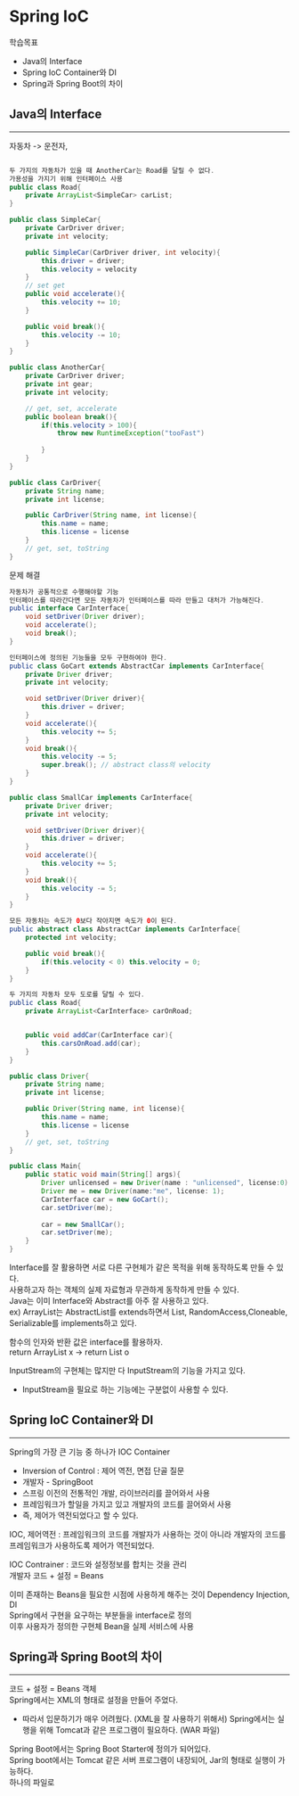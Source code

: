 # Spring IoC

학습목표
- Java의 Interface
- Spring IoC Container와 DI
- Spring과 Spring Boot의 차이

## Java의 Interface
---

자동차 -> 운전자, 

```java

두 가지의 자동차가 있을 때 AnotherCar는 Road를 달릴 수 없다.
가용성을 가지기 위해 인터페이스 사용
public class Road{
    private ArrayList<SimpleCar> carList;
}

public class SimpleCar{
    private CarDriver driver;
    private int velocity;

    public SimpleCar(CarDriver driver, int velocity){
        this.driver = driver;
        this.velocity = velocity
    }
    // set get
    public void accelerate(){
        this.velocity += 10;
    }

    public void break(){
        this.velocity -= 10;
    }
}

public class AnotherCar{
    private CarDriver driver;
    private int gear;
    private int velocity;

    // get, set, accelerate
    public boolean break(){
        if(this.velocity > 100){
            throw new RuntimeException("tooFast")
        
        }
    }
}

public class CarDriver{
    private String name;
    private int license;

    public CarDriver(String name, int license){
        this.name = name;
        this.license = license
    }
    // get, set, toString
}

```


문제 해결
```java
자동차가 공통적으로 수행해야할 기능
인터페이스를 따라간다면 모든 자동차가 인터페이스를 따라 만들고 대처가 가능해진다.
public interface CarInterface{
    void setDriver(Driver driver);
    void accelerate();
    void break();
}

인터페이스에 정의된 기능들을 모두 구현하여야 한다.
public class GoCart extends AbstractCar implements CarInterface{
    private Driver driver;
    private int velocity;

    void setDriver(Driver driver){
        this.driver = driver;
    }
    void accelerate(){
        this.velocity += 5;
    }
    void break(){
        this.velocity -= 5;
        super.break(); // abstract class의 velocity
    }
}

public class SmallCar implements CarInterface{
    private Driver driver;
    private int velocity;

    void setDriver(Driver driver){
        this.driver = driver;
    }
    void accelerate(){
        this.velocity += 5;
    }
    void break(){
        this.velocity -= 5;
    }
}

모든 자동차는 속도가 0보다 작아지면 속도가 0이 된다.
public abstract class AbstractCar implements CarInterface{
    protected int velocity;

    public void break(){
        if(this.velocity < 0) this.velocity = 0;
    }
}

두 가지의 자동차 모두 도로를 달릴 수 있다.
public class Road{
    private ArrayList<CarInterface> carOnRoad;


    public void addCar(CarInterface car){
        this.carsOnRoad.add(car);
    }
}

public class Driver{
    private String name;
    private int license;

    public Driver(String name, int license){
        this.name = name;
        this.license = license
    }
    // get, set, toString
}

public class Main{
    public static void main(String[] args){
        Driver unlicensed = new Driver(name : "unlicensed", license:0)
        Driver me = new Driver(name:"me", license: 1);
        CarInterface car = new GoCart();
        car.setDriver(me);
        
        car = new SmallCar();
        car.setDriver(me);
    }
}

```


Interface를 잘 활용하면 서로 다른 구현체가 같은 목적을 위해 동작하도록 만들 수 있다.  
사용하고자 하는 객체의 실제 자료형과 무관하게 동작하게 만들 수 있다.  
Java는 이미 Interface와 Abstract를 아주 잘 사용하고 있다.  
ex) ArrayList는 AbstractList를 extends하면서 List, RandomAccess,Cloneable, Serializable를 implements하고 있다.  

함수의 인자와 반환 값은 interface를 활용하자.  
return ArrayList x -> return List o  

InputStream의 구현체는 많지만 다 InputStream의 기능을 가지고 있다.
- InputStream을 필요로 하는 기능에는 구분없이 사용할 수 있다.

## Spring IoC Container와 DI
---

Spring의 가장 큰 기능 중 하나가 IOC Container
- Inversion of Control : 제어 역전, 면접 단골 질문
- 개발자 - SpringBoot
- 스프링 이전의 전통적인 개발, 라이브러리를 끌어와서 사용
- 프레임워크가 할일을 가지고 있고 개발자의 코드를 끌어와서 사용
- 즉, 제어가 역전되었다고 할 수 있다.  

IOC, 제어역전 : 프레임워크의 코드를 개발자가 사용하는 것이 아니라 개발자의 코드를 프레임워크가 사용하도록 제어가 역전되었다.  

IOC Contrainer : 코드와 설정정보를 합치는 것을 관리  
개발자 코드 + 설정 = Beans  

이미 존재하는 Beans을 필요한 시점에 사용하게 해주는 것이 Dependency Injection, DI  
Spring에서 구현을 요구하는 부분들을 interface로 정의  
이후 사용자가 정의한 구현체 Bean을 실제 서비스에 사용

## Spring과 Spring Boot의 차이
---

코드 + 설정 = Beans 객체  
Spring에서는 XML의 형태로 설정을 만들어 주었다.
- 따라서 입문하기가 매우 어려웠다. (XML을 잘 사용하기 위해서)
Spring에서는 실행을 위해 Tomcat과 같은 프로그램이 필요하다. (WAR 파일)  

Spring Boot에서는 Spring Boot Starter에 정의가 되어있다.  
Spring boot에서는 Tomcat 같은 서버 프로그램이 내장되어, Jar의 형태로 실행이 가능하다.  
하나의 파일로 



